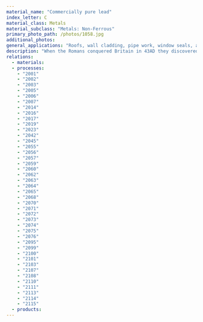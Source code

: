 ```yaml
---
material_name: "Commercially pure lead"
index_letter: C
material_class: Metals
material_subclass: "Metals: Non-Ferrous"
primary_photo_path: /photos/1058.jpg
additional_photos:
general_applications: "Roofs, wall cladding, pipe work, window seals, and flooring in buildings; sculpture and table wear as pewter; solder for electrical circuits and for mechanical joining, bearings; printing type; ammunition; pigments, X-ray shielding; corrosion resistant material in the chemical industry; electrodes for lead acid batteries; protective cable coverings."
description: "When the Romans conquered Britain in 43AD they discovered rich deposits of lead ore and started a mining and refining industry that was to continue for 1000 years (the symbol for lead - Pb - derives from its Latin name - Plumbum). They used it for pipes, cisterns, and for roofs - this last a use that continues to the present day. For many years tea was wrapped in lead foil to protect it on the sea voyage from India. The use of lead in many applications is diminishing because of the long-term toxic nature of lead salts, but its qualities as an acoustic insulator and its outstanding resistance to atmospheric corrosion still make it an attractive material for architecture."
relations:
  - materials:
  - processes:
    - "2001"
    - "2002"
    - "2003"
    - "2005"
    - "2006"
    - "2007"
    - "2014"
    - "2016"
    - "2017"
    - "2019"
    - "2023"
    - "2042"
    - "2045"
    - "2055"
    - "2056"
    - "2057"
    - "2059"
    - "2060"
    - "2062"
    - "2063"
    - "2064"
    - "2065"
    - "2068"
    - "2070"
    - "2071"
    - "2072"
    - "2073"
    - "2074"
    - "2075"
    - "2076"
    - "2095"
    - "2099"
    - "2100"
    - "2101"
    - "2103"
    - "2107"
    - "2108"
    - "2110"
    - "2111"
    - "2113"
    - "2114"
    - "2115"
  - products:
---
```

